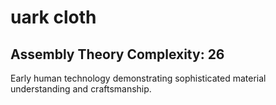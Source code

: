 # uark cloth

## Assembly Theory Complexity: 26
Early human technology demonstrating sophisticated material understanding and craftsmanship.
